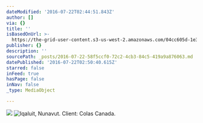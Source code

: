 ```yaml
---
dateModified: '2016-07-22T02:44:51.843Z'
author: []
via: {}
title: ''
isBasedOnUrl: >-
  https://the-grid-user-content.s3-us-west-2.amazonaws.com/04cc605d-1e38-444e-9c8f-6eb28621d22a.jpg
publisher: {}
description: ''
sourcePath: _posts/2016-07-22-58f5ccf0-72c2-4cb3-84c5-419a9a876063.md
datePublished: '2016-07-22T02:50:40.615Z'
starred: false
inFeed: true
hasPage: false
inNav: false
_type: MediaObject

---
```

![](https://the-grid-user-content.s3-us-west-2.amazonaws.com/e49714ab-d202-4164-92a4-a16d39178384.jpg)
![Iqaluit, Nunavut. Client: Colas Canada.](https://imgflo.herokuapp.com/graph/vahj1ThiexotieMo/6de38333081a218079ec40c93630feef/croprotate.jpg?cropheight=1596&cropwidth=2134&degrees=0&input=https%3A%2F%2Fthe-grid-user-content.s3-us-west-2.amazonaws.com%2F04cc605d-1e38-444e-9c8f-6eb28621d22a.jpg&x=0&y=0)